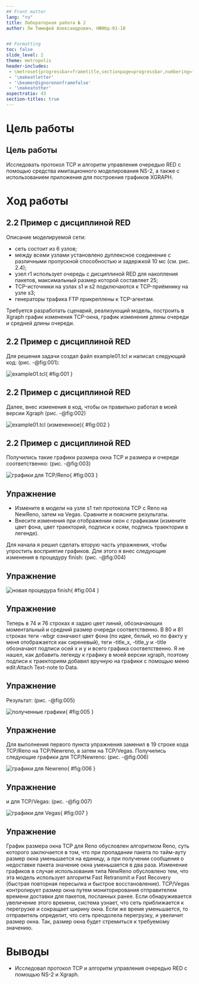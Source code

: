 ```yaml
---
## Front matter
lang: "ru"
title: Лабораторная работа № 2
author: Ли Тимофей Александрович, НФИбд-01-18


## Formatting
toc: false
slide_level: 2
theme: metropolis
header-includes: 
 - \metroset{progressbar=frametitle,sectionpage=progressbar,numbering=fraction}
 - '\makeatletter'
 - '\beamer@ignorenonframefalse'
 - '\makeatother'
aspectratio: 43
section-titles: true
---
```



# Цель работы

## Цель работы

Исследовать протокол TCP и алгоритм управления очередью RED с помощью средства имитационного моделирования NS-2, а также с использованием приложения для построения графиков XGRAPH.

# Ход работы

## 2.2	Пример с дисциплиной RED

Описание моделируемой сети:

 - сеть состоит из 6 узлов;
 - между всеми узлами установлено дуплексное соединение с различными пропускной способностью и задержкой 10 мс (см. рис. 2.4);
 - узел r1 использует очередь с дисциплиной RED для накопления пакетов, максимальный размер которой составляет 25;
 - TCP-источники на узлах s1 и s2 подключаются к TCP-приёмнику на узле s3;
 - генераторы трафика FTP прикреплены к TCP-агентам.
 
 Требуется разработать сценарий, реализующий модель, построить в Xgraph график изменения TCP-окна, график изменения длины очереди и средней длины очереди.

## 2.2	Пример с дисциплиной RED

Для решения задачи создал файл example01.tcl и написал следующий код: (рис. -@fig:001):

![example01.tcl](images/1.png){ #fig:001 }

## 2.2	Пример с дисциплиной RED

Далее, внес изменения в код, чтобы он правильно работал в моей версии Xgraph (рис. -@fig:002)

![example01.tcl (измененное)](images/2.png){ #fig:002 }

## 2.2	Пример с дисциплиной RED

Получились такие графики размера окна TCP и размера и очереди соответственно: (рис. -@fig:003)

![графики для TCP/Reno](images/3.png){ #fig:003 }

## Упражнение

- Измените в модели на узле s1 тип протокола TCP с Reno на NewReno, затем на Vegas. Сравните и поясните результаты.
- Внесите изменения при отображении окон с графиками (измените цвет фона, цвет траекторий, подписи к осям, подпись траектории в легенде).

Для начала я решил сделать вторую часть упражнения, чтобы упростить восприятие графиков. Для этого я внес следующие изменения в процедуру finish: (рис. -@fig:004)

## Упражнение

![новая процедура finish](images/4.png){ #fig:004 }

## Упражнение

Теперь в 74 и 76 строках я задаю цвет линий, обозначающих моментальный и средний размер очереди соответственно.
В 80 и 81 строках теги -wbgr означают цвет фона (по идее, белый, но по факту у меня отображается как сиреневый), теги -title_x, -title_y и -title обозначают подписи осей x и y и всего графика соответственно.
Я не нашел, как добавить легенду к графику в моей версии xgraph, поэтому подписи к траекториям добавил вручную на графики с помощью меню edit:Attach Text-note to Data.

## Упражнение

Результат: (рис. -@fig:005)

![полученные графики](images/5.png){ #fig:005 }

## Упражнение

Для выполнения первого пункта упражнения заменил в 19 строке кода TCP/Reno на TCP/Newreno, а затем на TCP/Vegas. Получились следующие графики для TCP/Newreno: (рис. -@fig:006)

![графики для Newreno](images/6.png){ #fig:006 }

## Упражнение

и для TCP/Vegas: (рис. -@fig:007)

![графики для Vegas](images/7.png){ #fig:007 }

## Упражнение

График размера окна TCP для Reno обусловлен алгоритмом Reno, суть которого заключается в том, что при пропадании пакета по тайм-ауту размер окна уменьшается на единицу, а при получении сообщения о недоставке пакета значение окна уменьшается в два раза.
Изменение графиков в случае использования типа NewReno обусловлено тем, что эта модель использует алгоритм Fast Retransmit и Fast Recovery (быстрая повторная пересылка и быстрое восстановление).
TCP/Vegas контролирует размер окна путем мониторирования отправителем времени доставки для пакетов, посланных ранее. Если обнаруживается увеличение этого времени, система узнает, что сеть приближается к перегрузке и сокращает ширину окна.
Если же время уменьшается, то отправитель определит, что сеть преодолела перегрузку, и увеличит размер окна. Так, размер окна будет стремиться к требуемому значению.

# Выводы

 - Исследовал протокол TCP и алгоритм управления очередью RED с помощью NS-2 и Xgraph.